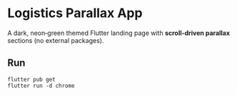 # Logistics Parallax App

A dark, neon‑green themed Flutter landing page with **scroll‑driven parallax** sections (no external packages).

## Run
```
flutter pub get
flutter run -d chrome
```
